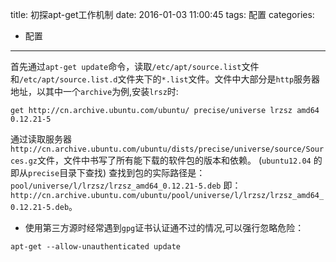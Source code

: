 title: 初探apt-get工作机制
date: 2016-01-03 11:00:45
tags: 配置
categories:
- 配置
---


首先通过`apt-get update`命令，读取`/etc/apt/source.list`文件和`/etc/apt/source.list.d`文件夹下的`*.list`文件。文件中大部分是`http`服务器地址，以其中一个`archive`为例,安装`lrsz`时:
```shell
get http://cn.archive.ubuntu.com/ubuntu/ precise/universe lrzsz amd64 0.12.21-5 
```
通过读取服务器`http://cn.archive.ubuntu.com/ubuntu/dists/precise/universe/source/Sources.gz`文件，文件中书写了所有能下载的软件包的版本和依赖。
(`ubuntu12.04` 的即从`precise`目录下查找)
查找到包的实际路径是：
`pool/universe/l/lrzsz/lrzsz_amd64_0.12.21-5.deb`
即：
`http://cn.archive.ubuntu.com/ubuntu/pool/universe/l/lrzsz/lrzsz_amd64_0.12.21-5.deb`。


- 使用第三方源时经常遇到`gpg`证书认证通不过的情况,可以强行忽略危险：
```shell
apt-get --allow-unauthenticated update
```

